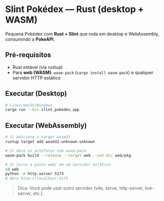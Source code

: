 # Slint Pokédex — Rust (desktop + WASM)

Pequena Pokédex com **Rust + Slint** que roda em desktop e WebAssembly, consumindo a **PokeAPI**.

## Pré-requisitos
- Rust estável (via rustup)
- Para **web (WASM)**: `wasm-pack` (`cargo install wasm-pack`) e qualquer servidor HTTP estático

## Executar (Desktop)
```bash
# Linux/macOS/Windows
cargo run --bin slint_pokedex_app
```

## Executar (WebAssembly)
```bash
# 1) Adicione o target wasm32
rustup target add wasm32-unknown-unknown

# 2) Gere os artefatos com wasm-pack
wasm-pack build --release --target web --out-dir web/pkg

# 3) Sirva a pasta web/ em um servidor estático
cd web
python -m http.server 5173
# Abra http://localhost:5173
```

> Dica: Você pode usar outro servidor (vite, serve, http-server, live-server, etc.).